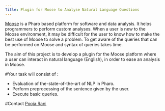 ```yaml
---
Title: Plugin for Moose to Analyse Natural Language Questions
---
```


[Moose](http://www.moosetechnology.org/) is a Pharo based platform for software and data analysis. It helps programmers to perform custom analyses. When a user is new to the Moose environment, it may be difficult for the user to know how to make the best use of Moose to solve a problem. To get aware of the queries that can be performed on Moose and syntax of queries takes time.  

The aim of this project is to develop a plugin for the Moose platform where a user can interact in natural language (English), in order to ease an analysis in Moose.  



#Your task will consist of :


-  Evaluation of the-state-of-the-art of NLP in Pharo.
-  Perform preprocessing of the sentence given by the user.
-  Execute basic queries. 

#Contact
[Pooja Rani](%base_url%/staff/Pooja-Rani)
